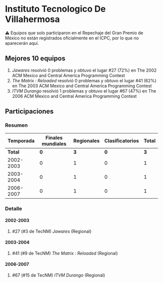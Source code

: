 # Instituto Tecnologico De Villahermosa

:warning: Equipos que solo participaron en el Repechaje del Gran Premio de México no están registrados oficialmente en el ICPC, por lo que no aparecerán aquí.

## Mejores 10 equipos

1. _Jawares_ resolvió 0 problemas y obtuvo el lugar #27 (72%) en The 2002 ACM Mexico and Central America Programming Contest
1. _The Matrix : Reloaded_ resolvió 0 problemas y obtuvo el lugar #41 (62%) en The 2003 ACM Mexico and Central America Programming Contest
1. _ITVM Durango_ resolvió 1 problemas y obtuvo el lugar #67 (47%) en The 2006 ACM Mexico and Central America Programming Contest

## Participaciones

### Resumen

| Temporada | Finales mundiales | Regionales | Clasificatorios | Total |
| --- | --- | --- | --- | --- |
| **Total** | **0** | **3** | **0** | **3** |
| 2002-2003 | 0 | 1 | 0 | 1 |
| 2003-2004 | 0 | 1 | 0 | 1 |
| 2006-2007 | 0 | 1 | 0 | 1 |

### Detalle

#### 2002-2003

1. #27 (#3 de TecNM) _Jawares_ (Regional)

#### 2003-2004

1. #41 (#9 de TecNM) _The Matrix : Reloaded_ (Regional)

#### 2006-2007

1. #67 (#15 de TecNM) _ITVM Durango_ (Regional)




